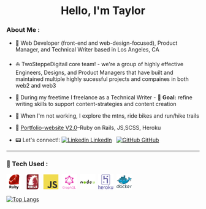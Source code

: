 
  
<h1 align="center">
  Hello, I'm Taylor 
</h1>

### About Me :

- :microscope: Web Developer (front-end and web-design-focused), Product Manager, and Technical Writer based in Los Angeles, CA 

- :boat: TwoSteppeDigitail core team! - we're a group of highly effective Engineers, Designs, and Product Managers that have built and maintained multiple highly sucessful projects and compaines in both web2 and web3 

- :memo: During my freetime I freelance as a Technical Writer - :rocket: <b>Goal:</b> refine writing skills to support content-strategies and content creation

- :sunrise_over_mountains: When I'm not working, I explore the mtns, ride bikes and run/hike trails

- :ship: [Portfolio-website V2.0](https://portfolio.TaylorFerguson.xyz)–Ruby on Rails, JS,SCSS, Heroku 

- :pager: Let's connect!: [![Linkedin](https://i.stack.imgur.com/gVE0j.png) LinkedIn](https://www.linkedin.com/in/taylor-ferguson-57826660/)
&nbsp; [![GitHub](https://i.stack.imgur.com/tskMh.png) GitHub](https://github.com/taylorJalpha)



---

### :musical_score: Tech Used :

<div>
  
   <img src="https://github.com/devicons/devicon/blob/master/icons/ruby/ruby-original-wordmark.svg" title="Ruby" alt="Ruby" width="40" height="40"/>&nbsp;
  <img src="https://github.com/devicons/devicon/blob/master/icons/rails/rails-original-wordmark.svg" title="Rails" alt="Rails" width="40" height="40"/>&nbsp;
  <img src="https://github.com/devicons/devicon/blob/master/icons/javascript/javascript-original.svg" title="JavaScript" alt="JavaScript" width="40" height="40"/>&nbsp;
  <img src="https://github.com/devicons/devicon/blob/master/icons/graphql/graphql-plain-wordmark.svg" title="GraphQL" alt="GraphQL" width="40" height="40"/>&nbsp;
  <img src="https://github.com/devicons/devicon/blob/master/icons/nodejs/nodejs-original-wordmark.svg" title="NodeJS" alt="NodeJS" width="40" height="40"/>&nbsp;
  <img src="https://github.com/devicons/devicon/blob/master/icons/heroku/heroku-original-wordmark.svg" title="Heroku" alt="Heroku" width="40" height="40"/>&nbsp;
  <img src="https://github.com/devicons/devicon/blob/master/icons/docker/docker-original-wordmark.svg" title="docker" alt="docker" width="40" height="40"/>&nbsp;
</div>

[![Top Langs](https://github-readme-stats.vercel.app/api/top-langs/?username=taylorjalpha&theme=radical)](https://github.com/anuraghazra/github-readme-stats)
